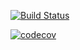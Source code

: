 [![Build Status](https://travis-ci.org/cswbuild/cs107test.svg?branch=main)](https://travis-ci.org/cswbuild/cs107test.svg?branch=main)

[![codecov](https://codecov.io/gh/cswbuild/cs107test/branch/main/graph/badge.svg?token=YN59OTRQWR)](https://codecov.io/gh/cswbuild/cs107test)


